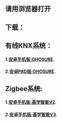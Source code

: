 ## 请用浏览器打开

## 下载：
## 有线KNX系统：
#### 1.[安卓手机版:OHOSURE](https://gateway-update.oss-cn-shanghai.aliyuncs.com/app-update/HuiXue_Phone_1.5.apk).
#### 2.[安卓PAD版:OHOSURE](https://gateway-update.oss-cn-shanghai.aliyuncs.com/app-update/HuiXue_Phone_1.5.apk).

## Zigbee系统:
#### 1.[安卓手机版:荟学智能V2](http://gateway-update.oss-cn-shanghai.aliyuncs.com/app-update/%E8%8D%9F%E5%AD%A6%E6%99%BA%E8%83%BDV2.apk).
#### 2.[安卓手机版:荟学智能V3](http://gateway-update.oss-cn-shanghai.aliyuncs.com/app-update/%E8%8D%9F%E5%AD%A6%E6%99%BA%E8%83%BDV3.apk).



